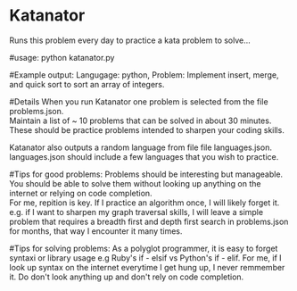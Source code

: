 # Katanator
Runs this problem every day to practice a kata problem to solve... 

#usage: python katanator.py

#Example output: Langugage: python, Problem: Implement insert, merge, and quick sort to sort an array of integers.

#Details
When you run Katanator one problem is selected from the file problems.json.  
Maintain a list of ~ 10 problems that can be solved in about 30 minutes.  These should be practice problems intended to sharpen your coding skills.

Katanator also outputs a random language from file file languages.json.  
languages.json should include a few languages that you wish to practice.


#Tips for good problems:
Problems should be interesting but manageable.  You should be able to solve them without looking up anything on the internet or relying on code completion.  
For me, repition is key.  If I practice an algorithm once, I will likely forget it.  e.g. if I want to sharpen my graph traversal skills,
I will leave a simple problem that requires a breadth first and depth first search in problems.json for months, that way I encounter it many times. 

#Tips for solving problems:
As a polyglot programmer, it is easy to forget syntaxi or library usage e.g Ruby's if - elsif vs Python's if - elif.  For me, if I look up syntax on the internet
everytime I get hung up, I never remmember it.  Do don't look anything up and don't rely on code completion.  

